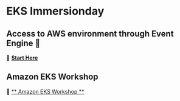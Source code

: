 # EKS Immersionday

## Access to AWS environment through Event Engine 🏁
🔗 [**Start Here**](https://dashboard.eventengine.run/login)


## Amazon EKS Workshop
🔗 [** Amazon EKS Workshop **](https://www.eksworkshop.com/010_introduction/)

<!--
## Team Hash

| No | Hash | Quicklink |
| :---         |     :---:      |          ---: |
| 1   | 5a0b-0387184f24-b2    | https://dashboard.eventengine.run/login?hash=5a0b-0387184f24-b2   |
| 2     | 821a-09fab77a24-d2       | https://dashboard.eventengine.run/login?hash=821a-09fab77a24-d2     |
| 3     | edf1-000484f344-05       | https://dashboard.eventengine.run/login?hash=edf1-000484f344-05     |
| 4     | 5ba6-02d3497b34-b4       | https://dashboard.eventengine.run/login?hash=5ba6-02d3497b34-b4     |
| 5     | 98db-0817ec06d4-f4       | https://dashboard.eventengine.run/login?hash=98db-0817ec06d4-f4     |
| 6     | 1cd5-0c77394764-cf       | https://dashboard.eventengine.run/login?hash=1cd5-0c77394764-cf     |
| 7     | a065-057a7ed944-66       | https://dashboard.eventengine.run/login?hash=a065-057a7ed944-66     |
| 8     | c300-034724c7b4-e3       | https://dashboard.eventengine.run/login?hash=c300-034724c7b4-e3     |
| 9     | e44a-011b962554-2e       | https://dashboard.eventengine.run/login?hash=e44a-011b962554-2e     |
| 10     | fdf9-09ced2cba4-66       | https://dashboard.eventengine.run/login?hash=fdf9-09ced2cba4-66     |
| 11     | dd5b-04af6bd4b4-b5       | https://dashboard.eventengine.run/login?hash=dd5b-04af6bd4b4-b5     |
| 12     | 01c9-0f61f33d04-1f       | https://dashboard.eventengine.run/login?hash=01c9-0f61f33d04-1f     |
| 13     | 7bb3-05bbfeea44-b1       | https://dashboard.eventengine.run/login?hash=7bb3-05bbfeea44-b1     |
| 14     | 12bb-09173880d4-65       | https://dashboard.eventengine.run/login?hash=12bb-09173880d4-65     |
| 15     | fc1c-09b0b31ab4-c7       | https://dashboard.eventengine.run/login?hash=fc1c-09b0b31ab4-c7     |
| 16     | 305f-0d172df9e4-37       | https://dashboard.eventengine.run/login?hash=305f-0d172df9e4-37     |
| 17     | d75f-0aff09b154-b2       | https://dashboard.eventengine.run/login?hash=d75f-0aff09b154-b2     |
| 18     | 2218-078dbf8f44-3f       | https://dashboard.eventengine.run/login?hash=2218-078dbf8f44-3f     |


-->
<!--

Today's Focused Workshop: 

🔗 [** Deploy **](https://www.eksworkshop.com/beginner/050_deploy/)

🔗 [** Helm **](https://www.eksworkshop.com/beginner/060_helm/)

🔗 [** Scaling **](https://www.eksworkshop.com/beginner/080_scaling/)

🔗 [** X-ray **](https://www.eksworkshop.com/intermediate/245_x-ray/)

🔗 [** Container Insight **](https://www.eksworkshop.com/intermediate/250_cloudwatch_container_insights/)

🔗 [** App mesh **](https://www.eksworkshop.com/intermediate/330_app_mesh/)

🔗 [** EKS Upgrades **](https://www.eksworkshop.com/intermediate/320_eks_upgrades/)

-->
